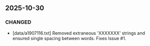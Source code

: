 ## 2025-10-30

### CHANGED
- [data/a1907116.txt] Removed extraneous 'XXXXXXX' strings and ensured single spacing between words. Fixes Issue #1.
